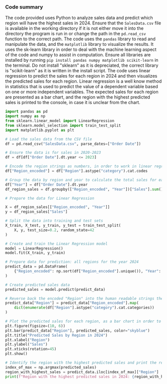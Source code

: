### Code summary

The code provided uses Python to analyze sales data and predict which region will have the highest sales in 2024. Ensure that the `SalesData.csv` file is available in the working directory if it is not either move it into the directory the program is run in or change the path in the `pd.read_csv` function to the correct path. The code uses the `pandas` library to read and manipulate the data, and the `matplotlib` library to visualize the results. It uses the sk-learn library in order to deal with the machine learning aspect of the code and numpy to assist in computation.
Ensure all libraries are installed by running `pip install pandas numpy matplotlib scikit-learn` in the terminal. Do not install "sklearn" as it is depreciated, the correct library is "scikit-learn" as it is written in the install script.
The code uses linear regression to predict the sales for each region in 2024 and then visualizes the predicted sales for each region.  Linear regression is a well know method in statistics that is used to predict the value of a dependent variable based on one or more independent variables.
The expected sales for each region are presented as a bar chart, and the region with the highest predicted sales is printed to the console, in case it is unclear from the chart.

```Python
import pandas as pd
import numpy as np
from sklearn.linear_model import LinearRegression
from sklearn.model_selection import train_test_split
import matplotlib.pyplot as plt

# Load the sales data from the CSV file
df = pd.read_csv("SalesData.csv", parse_dates=["Order Date"])

# Ensure the data is for sales in 2020-2023
df = df[df["Order Date"].dt.year <= 2023]

# Encode the region strings as numbers, in order to work in linear regression
df["Region_encoded"] = df["Region"].astype("category").cat.codes

# Group the data by region and year to calculate the total sales for each region
df["Year"] = df["Order Date"].dt.year
df_region_sales = df.groupby(["Region_encoded", "Year"])["Sales"].sum().reset_index()

# Prepare the data for Linear Regression

X = df_region_sales[["Region_encoded", "Year"]]
y = df_region_sales["Sales"]

# Split the data into training and test sets
X_train, X_test, y_train, y_test = train_test_split(
    X, y, test_size=0.2, random_state=42
)

# Create and train the Linear Regression model
model = LinearRegression()
model.fit(X_train, y_train)

# Prepare data for prediction: all regions for the year 2024
predict_data = pd.DataFrame(
    {"Region_encoded": np.sort(df["Region_encoded"].unique()), "Year": 2024}
)

# Create predicted sales data
predicted_sales = model.predict(predict_data)

# Reverse back the encoded "Region" into the human readable strings the encoded numbers represent
predict_data["Region"] = predict_data["Region_encoded"].map(
    dict(enumerate(df["Region"].astype("category").cat.categories))
)

# Plot the predicted sales for each region, as a bar chart in order to create a visualization of the data
plt.figure(figsize=(10, 6))
plt.bar(predict_data["Region"], predicted_sales, color="skyblue")
plt.title("Predicted Sales by Region in 2024")
plt.xlabel("Region")
plt.ylabel("Sales")
plt.xticks(rotation=45)
plt.show()

# Identify the region with the highest predicted sales and print the region name when the bar chart window is closed.
index_of_max = np.argmax(predicted_sales)
region_with_highest_sales = predict_data.iloc[index_of_max]["Region"]
print(f"Region with the highest predicted sales in 2024: {region_with_highest_sales}")
```
